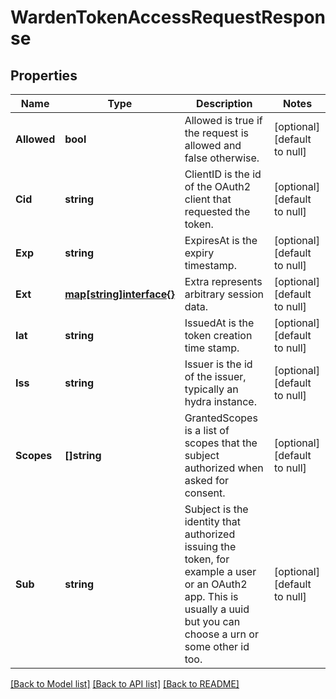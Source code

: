 # WardenTokenAccessRequestResponse

## Properties
Name | Type | Description | Notes
------------ | ------------- | ------------- | -------------
**Allowed** | **bool** | Allowed is true if the request is allowed and false otherwise. | [optional] [default to null]
**Cid** | **string** | ClientID is the id of the OAuth2 client that requested the token. | [optional] [default to null]
**Exp** | **string** | ExpiresAt is the expiry timestamp. | [optional] [default to null]
**Ext** | [**map[string]interface{}**](interface{}.md) | Extra represents arbitrary session data. | [optional] [default to null]
**Iat** | **string** | IssuedAt is the token creation time stamp. | [optional] [default to null]
**Iss** | **string** | Issuer is the id of the issuer, typically an hydra instance. | [optional] [default to null]
**Scopes** | **[]string** | GrantedScopes is a list of scopes that the subject authorized when asked for consent. | [optional] [default to null]
**Sub** | **string** | Subject is the identity that authorized issuing the token, for example a user or an OAuth2 app. This is usually a uuid but you can choose a urn or some other id too. | [optional] [default to null]

[[Back to Model list]](../README.md#documentation-for-models) [[Back to API list]](../README.md#documentation-for-api-endpoints) [[Back to README]](../README.md)


